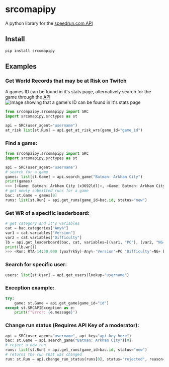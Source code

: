 # srcomapipy
A python library for the [speedrun.com API](https://github.com/speedruncomorg/api)
## Install
```python
pip install srcomapipy
```
## Examples
### Get World Records that may be at Risk on Twitch
A games ID can be found in it's stats page, alternatively search for the game through the [API](#find-a-game)
![Image showing that a game's ID can be found in it's stats page](Game_ID_location.PNG)
```python
from srcompaipy.srcomapipy import SRC
import srcomapipy.srctypes as st

api = SRC(user_agent="username")
at_risk list[st.Run] = api.get_at_risk_wrs(game_id="game_id")
```
### Find a game:
```python
from srcompaipy.srcomapipy import SRC
import srcomapipy.srctypes as st

api = SRC(user_agent="username")
# search for a game
games: list[st.Game] = api.search_game("Batman: Arkham City")
print(games)
>>> [<Game: Batman: Arkham City (x3692ldl)>, <Game: Batman: Arkham City Lockdown (9d3808w1)>, <Game: Batman: Arkham City Category Extensions (m1mnnv3d)>]
# get newly submitted runs for a game
bac: st.Game = games[0]
runs: list[st.Run] = api.get_runs(game_id=bac.id, status="new")
```
### Get WR of a specific leaderboard:
```python
# get category and it's variables
cat = bac.categories["Any%"]
var1 = cat.variables["Version"]
var2 = cat.variables["Difficulty"]
lb = api.get_leaderboard(bac, cat, variables=[(var1, "PC"), (var2, "NG+")])
print(lb.wr())
>>> <Run: RTA-14:30.000 (yox7rk5y)-Any%-'Version'=PC 'Difficulty'=NG+ by Bepsi>
```
### Search for specific user:
```python
users: list[st.User] = api.get_users(lookup="username")
```
### Exception example:
```python
try:
    game: st.Game = api.get_game(game_id="id")
except st.SRCAPIException as e:
    print(f"Error: {e.message}")
```
### Change run status (Requires API Key of a moderator):
```python
api = SRC(user_agent="username", api_key="api-key-here")
bac: st.Game = api.search_game("Batman: Arkham City")[0]
# reject a new run
runs: list[st.Run] = api.get_runs(game_id=bac.id, status="new")
# returns the run that was changed
run: st.Run = api.change_run_status(runs[0], status="rejected", reason="reason")
```